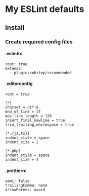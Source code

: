 # My ESLint defaults

## Install

### Create required config files

#### .eslintrc

```
root: true
extends:
  - plugin:subztep/recommended
```

#### .editorconfig

```
root = true

[*]
charset = utf-8
end_of_line = lf
max_line_length = 120
insert_final_newline = true
trim_trailing_whitespace = true

[*.{js,ts}]
indent_style = space
indent_size = 2

[*.php]
indent_style = space
indent_size = 4
```

#### .prettierrc

```
semi: false
trailingComma: none
arrowParens: avoid
```
